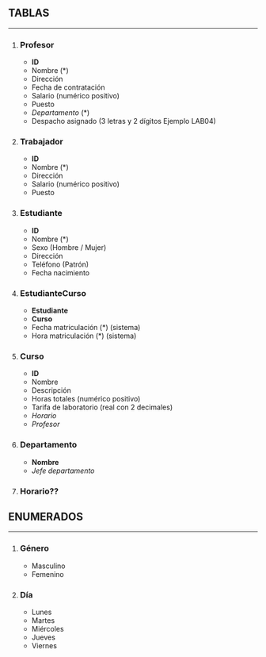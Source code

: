 ## TABLAS
- - - 
1. ### Profesor
    - **ID** 
    - Nombre (*)
    - Dirección
    - Fecha de contratación
    - Salario (numérico positivo)
    - Puesto
    - _Departamento_ (*)
    - Despacho asignado (3 letras y 2 dígitos Ejemplo LAB04)

1. ### Trabajador
    - **ID**
    - Nombre (*)
    - Dirección
    - Salario (numérico positivo)
    - Puesto
1. ### Estudiante
    - **ID**
    - Nombre (*)
    - Sexo (Hombre / Mujer)
    - Dirección
    - Teléfono (Patrón)
    - Fecha nacimiento

1. ### EstudianteCurso
    - **Estudiante**
    - **Curso**
    - Fecha matriculación (*) (sistema)
    - Hora matriculación (*) (sistema)

1. ### Curso
    - **ID**
    - Nombre
    - Descripción
    - Horas totales (numérico positivo)
    - Tarifa de laboratorio (real con 2 decimales)
    - _Horario_
    - _Profesor_
1. ### Departamento
    - **Nombre**
    - _Jefe departamento_
1. ### Horario??



## ENUMERADOS
- - - 
1. ### Género
    - Masculino
    - Femenino

1. ### Día
    - Lunes
    - Martes
    - Miércoles
    - Jueves
    - Viernes
